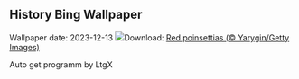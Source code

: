 ## History Bing Wallpaper
Wallpaper date: 2023-12-13
![](https://www.bing.com/th?id=OHR.Poinsettia_PT-BR0931559837_UHD.jpg&w=1000)Download: [Red poinsettias (© Yarygin/Getty Images)](https://www.bing.com/th?id=OHR.Poinsettia_PT-BR0931559837_UHD.jpg)

Auto get programm by LtgX
